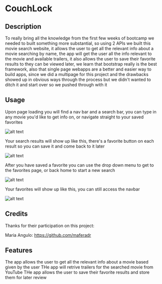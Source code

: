 # CouchLock

## Description

To really bring all the knowledge from the first few weeks of bootcamp we needed to built something more substantial, so using 2 APIs we built this movie search website, it allows the user to get all the relevant info about a movie searching by name, the app will get the user all the info relevant to the movie and available trailers, it also allows the user to save their favorite results to they can be viewed later, we learn that bootstrap really is the best framework, also that single page webapps are a better and easier way to build apps, since we did a multipage for this project and the drawbacks showed up in obvious ways through the process but we didn't wanted to ditch it and start over so we pushed through with it 

## Usage

Upon page loading you will find a nav bar and a search bar, you can type in any movie you'd like to get info on, or navigate straight to your saved favorites

![alt text](./assets/img/main-ss.png)

Your search results will show up like this, there's a favorite button on each result so you can save it and come back to it later

![alt text](./assets/img/results-ss.png)

After you have saved a favorite you can use the drop down menu to get to the favorites page, or back home to start a new search

![alt text](./assets/img/navbar-ss.png)

Your favorites will show up like this, you can still access the navbar

![alt text](assets/images/screenshot.png)

## Credits
Thanks for their participation on this project:

Maria Angulo: https://github.com/maferadr

## Features

The app allows the user to get all the relevant info about a movie based given by the user
THe app will retrive trailers for the searched movie from YouTube
THe app allows the user to save their favorite results and store them for later review